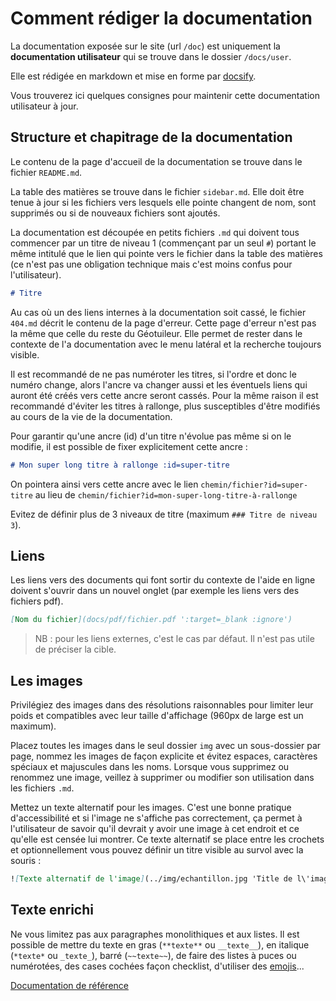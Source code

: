 # Comment rédiger la documentation

La documentation exposée sur le site (url `/doc`) est uniquement la **documentation utilisateur** qui se trouve dans le dossier `/docs/user`.

Elle est rédigée en markdown et mise en forme par [docsify](https://docsify.js.org/).

Vous trouverez ici quelques consignes pour maintenir cette documentation utilisateur à jour.

## Structure et chapitrage de la documentation

Le contenu de la page d'accueil de la documentation se trouve dans le fichier `README.md`.

La table des matières se trouve dans le fichier `sidebar.md`. Elle doit être tenue à jour si les fichiers vers lesquels elle pointe changent de nom, sont supprimés ou si de nouveaux fichiers sont ajoutés.

La documentation est découpée en petits fichiers `.md` qui doivent tous commencer par un titre de niveau 1 (commençant par un seul `#`) portant le même intitulé que le lien qui pointe vers le fichier dans la table des matières (ce n'est pas une obligation technique mais c'est moins confus pour l'utilisateur).

```md
# Titre
```

Au cas où un des liens internes à la documentation soit cassé, le fichier `404.md` décrit le contenu de la page d'erreur. Cette page d'erreur n'est pas la même que celle du reste du Géotuileur. Elle permet de rester dans le contexte de l'a documentation avec le menu latéral et la recherche toujours visible.
    
Il est recommandé de ne pas numéroter les titres, si l'ordre et donc le numéro change, alors l'ancre va changer aussi et les éventuels liens qui auront été créés vers cette ancre seront cassés. Pour la même raison il est recommandé d'éviter les titres à rallonge, plus susceptibles d'être modifiés au cours de la vie de la documentation.

Pour garantir qu'une ancre (id) d'un titre n'évolue pas même si on le modifie, il est possible de fixer explicitement cette ancre :

```md
# Mon super long titre à rallonge :id=super-titre
```

On pointera ainsi vers cette ancre avec le lien `chemin/fichier?id=super-titre` au lieu de `chemin/fichier?id=mon-super-long-titre-à-rallonge`

Evitez de définir plus de 3 niveaux de titre (maximum `### Titre de niveau 3`).

## Liens

Les liens vers des documents qui font sortir du contexte de l'aide en ligne doivent s'ouvrir dans un nouvel onglet (par exemple les liens vers des fichiers pdf).

```md
[Nom du fichier](docs/pdf/fichier.pdf ':target=_blank :ignore')
```

> NB : pour les liens externes, c'est le cas par défaut. Il n'est pas utile de préciser la cible.

## Les images

Privilégiez des images dans des résolutions raisonnables pour limiter leur poids et compatibles avec leur taille d'affichage (960px de large est un maximum).

Placez toutes les images dans le seul dossier `img` avec un sous-dossier par page, nommez les images de façon explicite et évitez espaces, caractères spéciaux et majuscules dans les noms. Lorsque vous supprimez ou renommez une image, veillez à supprimer ou modifier son utilisation dans les fichiers `.md`.

Mettez un texte alternatif pour les images. C'est une bonne pratique d'accessibilité et si l'image ne s'affiche pas correctement, ça permet à l'utilisateur de savoir qu'il devrait y avoir une image à cet endroit et ce qu'elle est censée lui montrer. Ce texte alternatif se place entre les crochets et optionnellement vous pouvez définir un titre visible au survol avec la souris :

```md
![Texte alternatif de l'image](../img/echantillon.jpg 'Title de l\'image (visible au survol avec la souris)')
```

## Texte enrichi

Ne vous limitez pas aux paragraphes monolithiques et aux listes. Il est possible de mettre du texte en gras (`**texte**` ou `__texte__`), en italique (`*texte*` ou `_texte_`), barré (`~~texte~~`), de faire des listes à puces ou numérotées, des cases cochées façon checklist, d'utiliser des [emojis](https://github.com/ikatyang/emoji-cheat-sheet/blob/master/README.md)...

[Documentation de référence](https://docs.github.com/en/github/writing-on-github/getting-started-with-writing-and-formatting-on-github/basic-writing-and-formatting-syntax)
